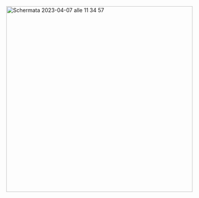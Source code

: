 
<img width="494" alt="Schermata 2023-04-07 alle 11 34 57" src="https://user-images.githubusercontent.com/101118175/230585314-4d182549-252f-4c15-b0bc-2bbb69b19341.png">
